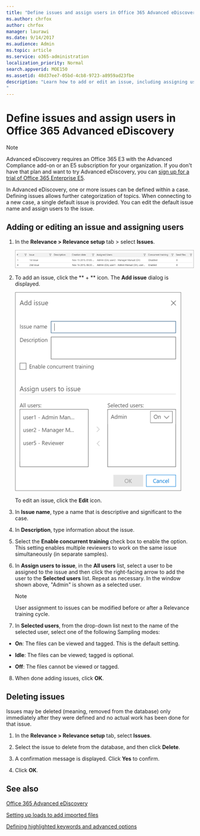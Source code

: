```yaml
---
title: "Define issues and assign users in Office 365 Advanced eDiscovery"
ms.author: chrfox
author: chrfox
manager: laurawi
ms.date: 9/14/2017
ms.audience: Admin
ms.topic: article
ms.service: o365-administration
localization_priority: Normal
search.appverid: MOE150
ms.assetid: 48d37ee7-05bd-4cb8-9723-a8959ad23fbe
description: "Learn how to add or edit an issue, including assigning users to it, or delete an issue for an eDiscovery case in Office 365 Advanced eDiscovery. 
"
---
```


# Define issues and assign users in Office 365 Advanced eDiscovery

> [!NOTE]
> Advanced eDiscovery requires an Office 365 E3 with the Advanced Compliance add-on or an E5 subscription for your organization. If you don't have that plan and want to try Advanced eDiscovery, you can [sign up for a trial of Office 365 Enterprise E5](https://go.microsoft.com/fwlink/p/?LinkID=698279). 
  
In Advanced eDiscovery, one or more issues can be defined within a case. Defining issues allows further categorization of topics. When connecting to a new case, a single default issue is provided. You can edit the default issue name and assign users to the issue. 
  
## Adding or editing an issue and assigning users

1. In the **Relevance \> Relevance setup** tab \> select **Issues**.
    
    ![Relevance Setup issues](media/dfd8f9ef-b167-4ed9-980e-00ae98a97169.png)
  
2. To add an issue, click the ** + ** icon. The **Add issue** dialog is displayed. 
    
    ![Relevance setup add issue](media/c8e94982-139a-472a-b85d-282f2d742046.png)
  
    To edit an issue, click the **Edit** icon. 
    
3. In **Issue name**, type a name that is descriptive and significant to the case. 
    
4. In **Description**, type information about the issue.
    
5. Select the **Enable concurrent training** check box to enable the option. This setting enables multiple reviewers to work on the same issue simultaneously (in separate samples). 
    
6. In **Assign users to issue**, in the **All users** list, select a user to be assigned to the issue and then click the right-facing arrow to add the user to the **Selected users** list. Repeat as necessary. In the window shown above, "Admin" is shown as a selected user. 
    
    > [!NOTE]
    > User assignment to issues can be modified before or after a Relevance training cycle. 
  
7. In **Selected users**, from the drop-down list next to the name of the selected user, select one of the following Sampling modes: 
    
  - **On**: The files can be viewed and tagged. This is the default setting.
    
  - **Idle**: The files can be viewed; tagged is optional.
    
  - **Off**: The files cannot be viewed or tagged.
    
8. When done adding issues, click **OK**.
    
## Deleting issues

Issues may be deleted (meaning, removed from the database) only immediately after they were defined and no actual work has been done for that issue. 
  
1. In the **Relevance \> Relevance setup** tab, select **Issues**.
    
2. Select the issue to delete from the database, and then click **Delete**.
    
3. A confirmation message is displayed. Click **Yes** to confirm. 
    
4. Click **OK**.
    
## See also

[Office 365 Advanced eDiscovery](office-365-advanced-ediscovery.md)
  
[Setting up loads to add imported files](set-up-loads-to-add-imported-files.md)
  
[Defining highlighted keywords and advanced options](define-highlighted-keywords-and-advanced-options.md)

